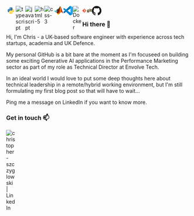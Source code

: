 <img align="left" alt="Python" 
width="26px" src="https://raw.githubusercontent.com/github/explore/80688e429a7d4ef2fca1e82350fe8e3517d3494d/topics/python/python.png" />
<img align="left" alt="typescript" 
width="26px" src="https://user-images.githubusercontent.com/38318223/129893268-d62539c1-5d9b-4017-b3f6-927a5df35d34.png" />
<img align="left" alt="javascript" 
width="26px" src="https://user-images.githubusercontent.com/38318223/129892919-7597296a-e392-4a75-91a3-fc68b1448cae.png" />
<img align="left" alt="html-5" 
width="26px" src="https://user-images.githubusercontent.com/38318223/129892834-8186e58a-96d4-4180-ba36-62cb9a83bd5b.png" />
<img align="left" alt="css-3" 
width="26px" src="https://user-images.githubusercontent.com/38318223/129893179-74cc0fbd-c8f3-4b9a-b14c-b28503c5b2ba.png" />
<img align="left" alt="Matlab" 
width="26px" src="https://raw.githubusercontent.com/github/explore/80688e429a7d4ef2fca1e82350fe8e3517d3494d/topics/matlab/matlab.png" />
<img align="left" alt="Visual Studio Code" 
width="26px" src="https://raw.githubusercontent.com/github/explore/80688e429a7d4ef2fca1e82350fe8e3517d3494d/topics/visual-studio-code/visual-studio-code.png" />
<img align="left" alt="Docker" 
width="26px" src="https://user-images.githubusercontent.com/38318223/129898734-7e3433b6-fdb8-4610-91f7-671f322b81b4.png" />
<img align="left" alt="Git" 
width="26px" src="https://raw.githubusercontent.com/github/explore/80688e429a7d4ef2fca1e82350fe8e3517d3494d/topics/git/git.png" />
<img align="left" alt="GitHub" 
width="26px" src="https://raw.githubusercontent.com/github/explore/78df643247d429f6cc873026c0622819ad797942/topics/github/github.png" />

<br/>

### Hi there 👋 
Hi, I'm Chris - a UK-based software engineer with experience across tech startups, academia and UK Defence.

My personal GitHub is a bit bare at the moment as I'm focuseed on building some exciting Generative AI applications in the Performance Marketing sector as part of my role as Technical Director at Envolve Tech. 

In an ideal world I would love to put some deep thoughts here about technical leadership in a remote/hybrid working environment, but I'm still formulating my first blog post so that will have to wait...

Ping me a message on LinkedIn if you want to know more.

### Get in touch 📫

[<img align="left" alt="christopher-szczyglowski | LinkedIn" width="26px" src="https://user-images.githubusercontent.com/38318223/129896248-7e9442c4-5811-41c0-a004-5c5dc8512a50.png"/>][linkedin]

<br/>

[linkedin]: https://www.linkedin.com/in/christopher-szczyglowski/
